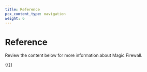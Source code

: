 ```yaml
---
title: Reference
pcx_content_type: navigation
weight: 6
---
```


# Reference

Review the content below for more information about Magic Firewall.

{{<directory-listing>}}

